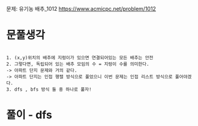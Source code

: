 문제: 유기농 배추_1012
https://www.acmicpc.net/problem/1012

# 문풀생각
```

1. (x,y)위치의 배추에 지렁이가 있으면 연결되어있는 모든 배추는 안전
2. 그렇다면, 독립되어 있는 배추 모임의 수 = 지렁이 수를 의미한다.
-> 아파트 단지 문제와 거의 같다.
-> 아파트 단지는 인접 행렬 방식으로 풀었으니 이번 문제는 인접 리스트 방식으로 풀어야겠다.
3. dfs , bfs 방식 둘 중 하나로 풀자!

```
# 풀이 - dfs

``` python


```
